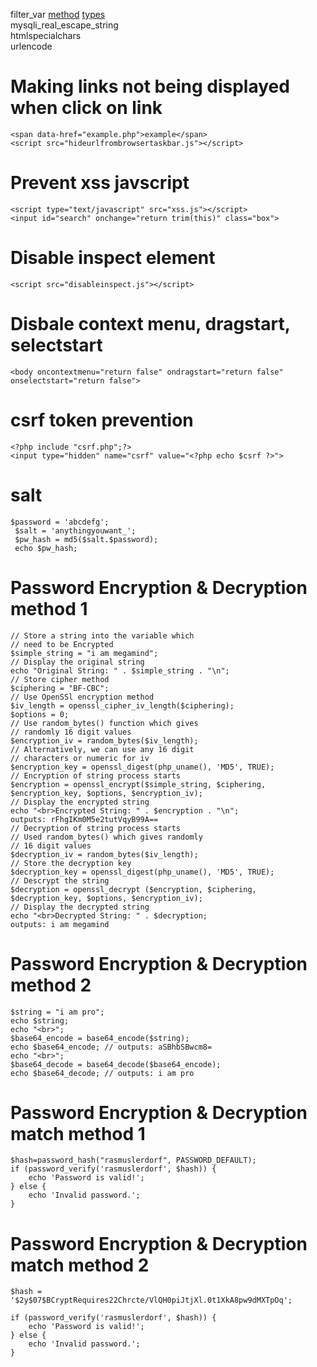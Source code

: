 filter_var <a href="https://www.w3schools.com/php/func_filter_var.asp">method</a> <a href="https://www.php.net/manual/en/filter.filters.validate.php">types</a><br>
mysqli_real_escape_string<br>
htmlspecialchars<br>
urlencode<br>

# Making links not being displayed when click on link
```
<span data-href="example.php">example</span>
<script src="hideurlfrombrowsertaskbar.js"></script>
```

# Prevent xss javscript 
```
<script type="text/javascript" src="xss.js"></script>
<input id="search" onchange="return trim(this)" class="box">
```

# Disable inspect element
```
<script src="disableinspect.js"></script>
```

# Disbale context menu, dragstart, selectstart
```
<body oncontextmenu="return false" ondragstart="return false" onselectstart="return false">
```

# csrf token prevention
```
<?php include "csrf.php";?> 
<input type="hidden" name="csrf" value="<?php echo $csrf ?>">
```
# salt
```
$password = 'abcdefg';
 $salt = 'anythingyouwant_';
 $pw_hash = md5($salt.$password);
 echo $pw_hash;
 ```

# Password Encryption & Decryption method 1
``` 
// Store a string into the variable which
// need to be Encrypted
$simple_string = "i am megamind";  
// Display the original string
echo "Original String: " . $simple_string . "\n"; 
// Store cipher method
$ciphering = "BF-CBC";  
// Use OpenSSl encryption method
$iv_length = openssl_cipher_iv_length($ciphering);
$options = 0;  
// Use random_bytes() function which gives
// randomly 16 digit values
$encryption_iv = random_bytes($iv_length);  
// Alternatively, we can use any 16 digit
// characters or numeric for iv
$encryption_key = openssl_digest(php_uname(), 'MD5', TRUE);  
// Encryption of string process starts
$encryption = openssl_encrypt($simple_string, $ciphering,
$encryption_key, $options, $encryption_iv); 
// Display the encrypted string
echo "<br>Encrypted String: " . $encryption . "\n"; 
outputs: rFhgIKm0M5e2tutVqyB99A== 
// Decryption of string process starts
// Used random_bytes() which gives randomly
// 16 digit values
$decryption_iv = random_bytes($iv_length);
// Store the decryption key
$decryption_key = openssl_digest(php_uname(), 'MD5', TRUE); 
// Descrypt the string
$decryption = openssl_decrypt ($encryption, $ciphering,
$decryption_key, $options, $encryption_iv);
// Display the decrypted string
echo "<br>Decrypted String: " . $decryption;
outputs: i am megamind
```

# Password Encryption & Decryption method 2
```
$string = "i am pro";
echo $string;
echo "<br>";
$base64_encode = base64_encode($string);
echo $base64_encode; // outputs: aSBhbSBwcm8=
echo "<br>";
$base64_decode = base64_decode($base64_encode);
echo $base64_decode; // outputs: i am pro
```

# Password Encryption & Decryption match method 1
```
$hash=password_hash("rasmuslerdorf", PASSWORD_DEFAULT);
if (password_verify('rasmuslerdorf', $hash)) {
    echo 'Password is valid!';
} else {
    echo 'Invalid password.';
}
```


# Password Encryption & Decryption match method 2
```
$hash = '$2y$07$BCryptRequires22Chrcte/VlQH0piJtjXl.0t1XkA8pw9dMXTpOq';

if (password_verify('rasmuslerdorf', $hash)) {
    echo 'Password is valid!';
} else {
    echo 'Invalid password.';
}
```
